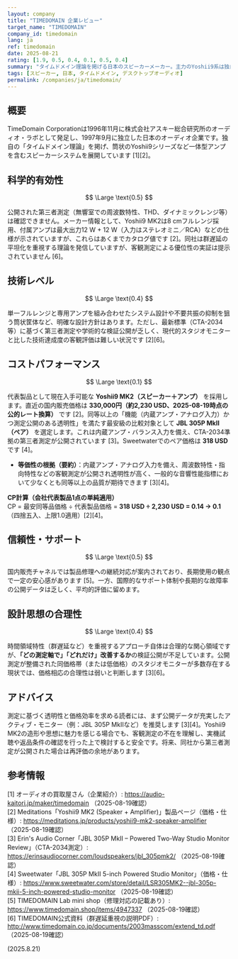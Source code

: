 ```yaml
---
layout: company
title: "TIMEDOMAIN 企業レビュー"
target_name: "TIMEDOMAIN"
company_id: timedomain
lang: ja
ref: timedomain
date: 2025-08-21
rating: [1.9, 0.5, 0.4, 0.1, 0.5, 0.4]
summary: "タイムドメイン理論を掲げる日本のスピーカーメーカー。主力のYoshii9系は独自の設計思想を打ち出していますが、第三者測定の不足と価格に対する実測裏付けの弱さから総合評価は低めです。"
tags: [スピーカー, 日本, タイムドメイン, デスクトップオーディオ]
permalink: /companies/ja/timedomain/
---
```


## 概要

TimeDomain Corporationは1996年11月に株式会社アスキー総合研究所のオーディオ・ラボとして発足し、1997年9月に独立した日本のオーディオ企業です。独自の「タイムドメイン理論」を掲げ、筒状のYoshii9シリーズなど一体型アンプを含むスピーカーシステムを展開しています [1][2]。

## 科学的有効性

$$ \Large \text{0.5} $$

公開された第三者測定（無響室での周波数特性、THD、ダイナミックレンジ等）は確認できません。メーカー情報として、Yoshii9 MK2は8 cmフルレンジ採用、付属アンプは最大出力12 W + 12 W（入力はステレオミニ／RCA）などの仕様が示されていますが、これらはあくまでカタログ値です [2]。同社は群遅延の平坦化を重視する理論を発信していますが、客観測定による優位性の実証は提示されていません [6]。

## 技術レベル

$$ \Large \text{0.4} $$

単一フルレンジと専用アンプを組み合わせたシステム設計や不要共振の抑制を狙う筒状筐体など、明確な設計方針はあります。ただし、最新標準（CTA-2034等）に基づく第三者測定や学術的な検証公開が乏しく、現代的スタジオモニターと比した技術達成度の客観評価は難しい状況です [2][6]。

## コストパフォーマンス

$$ \Large \text{0.1} $$

代表製品として現在入手可能な **Yoshii9 MK2（スピーカー＋アンプ）** を採用します。直近の国内販売価格は **330,000円（約2,230 USD、2025-08-19時点の公的レート換算）** です [2]。同等以上の「機能（内蔵アンプ・アナログ入力）かつ測定公開のある透明性」を満たす最安級の比較対象として **JBL 305P MkII（ペア）** を選定します。これは内蔵アンプ・バランス入力を備え、CTA-2034準拠の第三者測定が公開されています [3]。Sweetwaterでのペア価格は **318 USD** です [4]。

- **等価性の根拠（要約）**：内蔵アンプ・アナログ入力を備え、周波数特性・指向特性などの客観測定が公開され透明性が高く、一般的な音響性能指標において少なくとも同等以上の品質が期待できます [3][4]。

**CP計算（会社代表製品1点の単純適用）**  
CP = 最安同等品価格 ÷ 代表製品価格 = **318 USD ÷ 2,230 USD = 0.14 → 0.1**（四捨五入、上限1.0適用）[2][4]。

## 信頼性・サポート

$$ \Large \text{0.5} $$

国内販売チャネルでは製品修理への継続対応が案内されており、長期使用の観点で一定の安心感があります [5]。一方、国際的なサポート体制や長期的な故障率の公開データは乏しく、平均的評価に留めます。

## 設計思想の合理性

$$ \Large \text{0.4} $$

時間領域特性（群遅延など）を重視するアプローチ自体は合理的な関心領域ですが、**「どの測定軸で」「どれだけ」改善するか**の検証公開が不足しています。公開測定が整備された同価格帯（または低価格）のスタジオモニターが多数存在する現状では、価格相応の合理性は弱いと判断します [3][6]。

## アドバイス

測定に基づく透明性と価格効率を求める読者には、まず公開データが充実したアクティブ・モニター（例：JBL 305P MkIIなど）を推奨します [3][4]。Yoshii9 MK2の造形や思想に魅力を感じる場合でも、客観測定の不在を理解し、実機試聴や返品条件の確認を行った上で検討すると安全です。将来、同社から第三者測定が公開された場合は再評価の余地があります。

## 参考情報

[1] オーディオの買取屋さん（企業紹介）: https://audio-kaitori.jp/maker/timedomain （2025-08-19確認）  
[2] Meditations「Yoshii9 MK2 (Speaker + Amplifier)」製品ページ（価格・仕様）: https://meditations.jp/products/yoshii9-mk2-speaker-amplifier （2025-08-19確認）  
[3] Erin's Audio Corner「JBL 305P MkII – Powered Two-Way Studio Monitor Review」（CTA-2034測定）: https://erinsaudiocorner.com/loudspeakers/jbl_305pmk2/ （2025-08-19確認）  
[4] Sweetwater「JBL 305P MkII 5-inch Powered Studio Monitor」（価格・仕様）: https://www.sweetwater.com/store/detail/LSR305MK2--jbl-305p-mkii-5-inch-powered-studio-monitor （2025-08-19確認）  
[5] TIMEDOMAIN Lab mini shop（修理対応の記載あり）: https://www.timedomain.shop/items/4947337 （2025-08-19確認）  
[6] TIMEDOMAIN公式資料（群遅延重視の説明PDF）: http://www.timedomain.co.jp/documents/2003masscom/extend_td.pdf （2025-08-19確認）

(2025.8.21)


